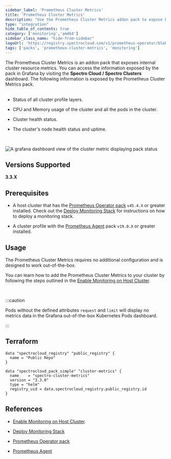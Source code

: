 ```yaml
---
sidebar_label: 'Prometheus Cluster Metrics'
title: 'Prometheus Cluster Metrics'
description: "Use the Prometheus Cluster Metrics addon pack to expose Palette resource metrics"
type: "integration"
hide_table_of_contents: true
category: ['monitoring','amd64']
sidebar_class_name: "hide-from-sidebar"
logoUrl: 'https://registry.spectrocloud.com/v1/prometheus-operator/blobs/sha256:64589616d7f667e5f1d7e3c9a39e32c676e03518a318924e123738693e104ce0?type=image/png'
tags: ['packs', 'prometheus-cluster-metrics', 'monitoring']
---
```



The Prometheus Cluster Metrics is an addon pack that exposes internal cluster resource metrics. You can access the information exposed by the pack in Grafana by visiting the **Spectro Cloud / Spectro Clusters** dashboard. The following information is exposed by the Prometheus Cluster Metrics pack. <br /> <br />

- Status of all cluster profile layers.


- CPU and Memory usage of the cluster and all the pods in the cluster.


- Cluster health status.


- The cluster's node health status and uptime.

<br />


![A grafana dashboard view of the cluster metric displaying pack status](/clusters_cluster-management_grafana_spectro_metrics.png)

## Versions Supported

**3.3.X**


## Prerequisites

* A host cluster that has the [Prometheus Operator pack](/integrations/prometheus-operator) `v45.4.X` or greater installed. Check out the [Deploy Monitoring Stack](/clusters/cluster-management/monitoring/deploy-monitor-stack) for instructions on how to deploy a monitoring stack.


* A cluster profile with the [Prometheus Agent](/integrations/prometheus-agent) pack `v19.0.X` or greater installed.

## Usage

The Prometheus Cluster Metrics requires no additional configuration and is designed to work out-of-the-box. 

You can learn how to add the Prometheus Cluster Metrics to your cluster by following the steps outlined in the [Enable Monitoring on Host Cluster](/clusters/cluster-management/monitoring/deploy-agent/).

<br />

:::caution

Pods without the defined attributes `request` and `limit` will display no metrics data in the Grafana out-of-the-box Kubernetes Pods dashboard.

:::


## Terraform

```hcl
data "spectrocloud_registry" "public_registry" {
  name = "Public Repo"
}

data "spectrocloud_pack_simple" "cluster-metrics" {
  name    = "spectro-cluster-metrics"
  version = "3.3.0"
  type = "helm"
  registry_uid = data.spectrocloud_registry.public_registry.id
}
```

## References

- [Enable Monitoring on Host Cluster](/clusters/cluster-management/monitoring/deploy-agent/).


- [Deploy Monitoring Stack](/clusters/cluster-management/monitoring/deploy-monitor-stack)


- [Prometheus Operator pack](/integrations/prometheus-operator)


- [Prometheus Agent](/integrations/prometheus-agent)
